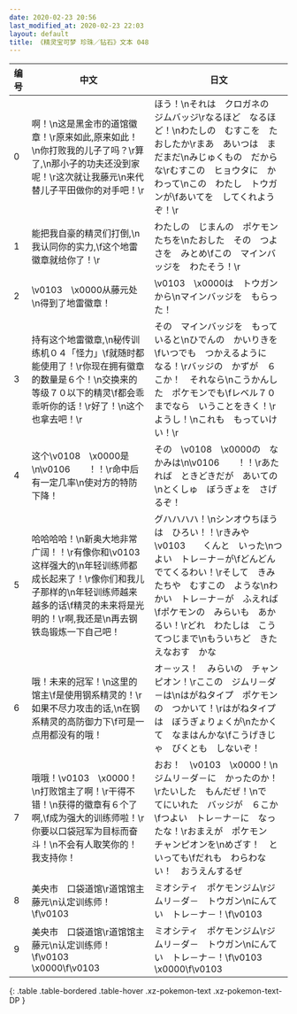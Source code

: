 ```yaml
---
date: 2020-02-23 20:56
last_modified_at: 2020-02-23 22:03
layout: default
title: 《精灵宝可梦 珍珠／钻石》文本 048
---
```

| 编号 | 中文 | 日文 |
| ---- | ---- | ---- |
| 0 | 啊！\n这是黑金市的道馆徽章！\r原来如此,原来如此！\n你打败我的儿子了吗？\r算了,\n那小子的功夫还没到家呢！\r这次就让我藤元\n来代替儿子平田做你的对手吧！\r | ほう！\nそれは　クロガネの　ジムバッジ\rなるほど　なるほど！\nわたしの　むすこを　たおしたか\rまあ　あいつは　まだまだ\nみじゅくもの　だからな\rむすこの　ヒョウタに　かわって\nこの　わたし　トウガンが\fあいてを　してくれようぞ！\r |
| 1 | 能把我自豪的精灵们打倒,\n我认同你的实力,\f这个地雷徽章就给你了！\r | わたしの　じまんの　ポケモンたちを\nたおした　その　つよさを　みとめ\fこの　マインバッジを　わたそう！\r |
| 2 | \v0103　\x0000从藤元处\n得到了地雷徽章！ | \v0103　\x0000は　トウガンから\nマインバッジを　もらった！ |
| 3 | 持有这个地雷徽章,\n秘传训练机０４「怪力」\f就随时都能使用了！\r你现在拥有徽章的数量是６个！\n交换来的等级７０以下的精灵\f都会乖乖听你的话！\r好了！\n这个也拿去吧！\r | その　マインバッジを　もっていると\nひでんの　かいりきを\fいつでも　つかえるように　なる！\rバッジの　かずが　６こか！　それなら\nこうかんした　ポケモンでも\fレベル７０までなら　いうことをきく！\rようし！\nこれも　もっていけい！\r |
| 4 | 这个\v0108　\x0000是\n\v0106　　！！\r命中后有一定几率\n使对方的特防下降！ | その　\v0108　\x0000の　なかみは\n\v0106　　！！\rあたれば　ときどきだが　あいての\nとくしゅ　ぼうぎょを　さげるぞ！ |
| 5 | 哈哈哈哈！\n新奥大地非常广阔！！\r有像你和\v0103　　这样强大的\n年轻训练师都成长起来了！\r像你们和我儿子那样的\n年轻训练师越来越多的话\f精灵的未来将是光明的！\r啊,我还是\n再去钢铁岛锻炼一下自己吧！ | グハハハハ！\nシンオウちほうは　ひろい！！\rきみや　\v0103　　くんと　いった\nつよい　トレ－ナ－が\fどんどん　でてくるわい！\rそして　きみたちや　むすこの　ような\nわかい　トレ－ナ－が　ふえれば\fポケモンの　みらいも　あかるい！\rどれ　わたしは　こうてつじまで\nもういちど　きたえなおす　かな |
| 6 | 哦！未来的冠军！\n这里的馆主\f是使用钢系精灵的！\r如果不尽力攻击的话,\n在钢系精灵的高防御力下\f可是一点用都没有的哦！ | オ－ッス！　みらいの　チャンピオン！\rここの　ジムリ－ダ－は\nはがねタイプ　ポケモンの　つかいて！\rはがねタイプは　ぼうぎょりょくが\nたかくて　なまはんかな\fこうげきじゃ　びくとも　しないぞ！ |
| 7 | 哦哦！\v0103　\x0000！\n打败馆主了啊！\r干得不错！\n获得的徽章有６个了啊,\f成为强大的训练师啦！\r你要以口袋冠军为目标而奋斗！\n不会有人取笑你的！我支持你！ | おお！　\v0103　\x0000！\nジムリ－ダ－に　かったのか！\rたいした　もんだぜ！\nで　てにいれた　バッジが　６こか\fつよい　トレ－ナ－に　なったな！\rおまえが　ポケモン　チャンピオンを\nめざす！　といっても\fだれも　わらわない！　おうえんするぜ |
| 8 | 美央市　口袋道馆\r道馆馆主　藤元\n认定训练师！\f\v0103　　 | ミオシティ　ポケモンジム\rジムリ－ダ－　トウガン\nにんてい　トレ－ナ－！\f\v0103　　 |
| 9 | 美央市　口袋道馆\r道馆馆主　藤元\n认定训练师！\f\v0103　\x0000\f\v0103　　 | ミオシティ　ポケモンジム\rジムリ－ダ－　トウガン\nにんてい　トレ－ナ－！\f\v0103　\x0000\f\v0103　　 |
{: .table .table-bordered .table-hover .xz-pokemon-text .xz-pokemon-text-DP }
